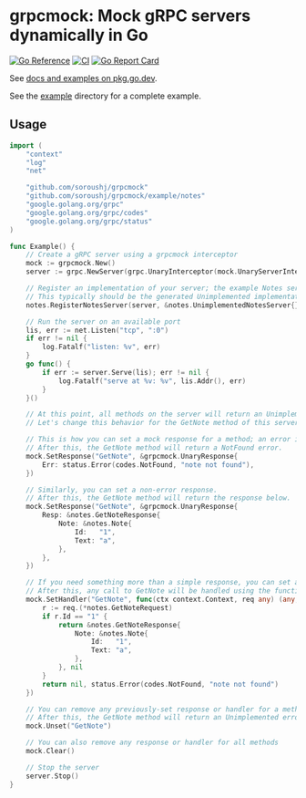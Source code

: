# grpcmock: Mock gRPC servers dynamically in Go

[![Go Reference](https://pkg.go.dev/badge/github.com/soroushj/grpcmock.svg)](https://pkg.go.dev/github.com/soroushj/grpcmock)
[![CI](https://github.com/soroushj/grpcmock/actions/workflows/ci.yml/badge.svg)](https://github.com/soroushj/grpcmock/actions/workflows/ci.yml)
[![Go Report Card](https://goreportcard.com/badge/github.com/soroushj/grpcmock)](https://goreportcard.com/report/github.com/soroushj/grpcmock)

See [docs and examples on pkg.go.dev](https://pkg.go.dev/github.com/soroushj/grpcmock).

See the [example](./example/) directory for a complete example.

## Usage

```go
import (
	"context"
	"log"
	"net"

	"github.com/soroushj/grpcmock"
	"github.com/soroushj/grpcmock/example/notes"
	"google.golang.org/grpc"
	"google.golang.org/grpc/codes"
	"google.golang.org/grpc/status"
)

func Example() {
	// Create a gRPC server using a grpcmock interceptor
	mock := grpcmock.New()
	server := grpc.NewServer(grpc.UnaryInterceptor(mock.UnaryServerInterceptor()))

	// Register an implementation of your server; the example Notes server in this case.
	// This typically should be the generated Unimplemented implementation.
	notes.RegisterNotesServer(server, &notes.UnimplementedNotesServer{})

	// Run the server on an available port
	lis, err := net.Listen("tcp", ":0")
	if err != nil {
		log.Fatalf("listen: %v", err)
	}
	go func() {
		if err := server.Serve(lis); err != nil {
			log.Fatalf("serve at %v: %v", lis.Addr(), err)
		}
	}()

	// At this point, all methods on the server will return an Unimplemented error.
	// Let's change this behavior for the GetNote method of this server.

	// This is how you can set a mock response for a method; an error in this case.
	// After this, the GetNote method will return a NotFound error.
	mock.SetResponse("GetNote", &grpcmock.UnaryResponse{
		Err: status.Error(codes.NotFound, "note not found"),
	})

	// Similarly, you can set a non-error response.
	// After this, the GetNote method will return the response below.
	mock.SetResponse("GetNote", &grpcmock.UnaryResponse{
		Resp: &notes.GetNoteResponse{
			Note: &notes.Note{
				Id:   "1",
				Text: "a",
			},
		},
	})

	// If you need something more than a simple response, you can set a handler.
	// After this, any call to GetNote will be handled using the function below.
	mock.SetHandler("GetNote", func(ctx context.Context, req any) (any, error) {
		r := req.(*notes.GetNoteRequest)
		if r.Id == "1" {
			return &notes.GetNoteResponse{
				Note: &notes.Note{
					Id:   "1",
					Text: "a",
				},
			}, nil
		}
		return nil, status.Error(codes.NotFound, "note not found")
	})

	// You can remove any previously-set response or handler for a method.
	// After this, the GetNote method will return an Unimplemented error.
	mock.Unset("GetNote")

	// You can also remove any response or handler for all methods
	mock.Clear()

	// Stop the server
	server.Stop()
}
```
